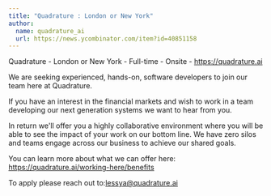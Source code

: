 ```yaml
---
title: "Quadrature : London or New York"
author:
  name: quadrature_ai
  url: https://news.ycombinator.com/item?id=40851158
---
```

Quadrature - London or New York - Full-time - Onsite - <a href="https:&#x2F;&#x2F;quadrature.ai" rel="nofollow">https:&#x2F;&#x2F;quadrature.ai</a>

We are seeking experienced, hands-on, software developers to join our team here at Quadrature.

If you have an interest in the financial markets and wish to work in a team developing our next generation systems we want to hear from you.

In return we&#x27;ll offer you a highly collaborative environment where you will be able to see the impact of your work on our bottom line. We have zero silos and teams engage across our business to achieve our shared goals.

You can learn more about what we can offer here: <a href="https:&#x2F;&#x2F;quadrature.ai&#x2F;working-here&#x2F;benefits" rel="nofollow">https:&#x2F;&#x2F;quadrature.ai&#x2F;working-here&#x2F;benefits</a>

To apply please reach out to:lessya@quadrature.ai
